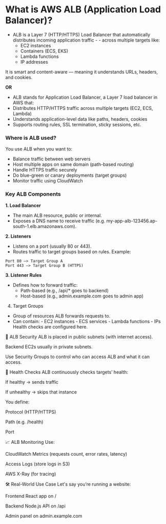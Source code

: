 # What is AWS ALB (Application Load Balancer)?
* ALB is a Layer 7 (HTTP/HTTPS) Load Balancer that automatically distributes incoming application traffic - - across multiple targets like:
    - EC2 instances
    - Containers (ECS, EKS)
    - Lambda functions
    - IP addresses

It is smart and content-aware — meaning it understands URLs, headers, and cookies.

**OR**
* ALB stands for Application Load Balancer, a Layer 7 load balancer in AWS that:
* Distributes HTTP/HTTPS traffic across multiple targets (EC2, ECS, Lambda)
* Understands application-level data like paths, headers, cookies
* Supports routing rules, SSL termination, sticky sessions, etc.


### Where is ALB used?
You use ALB when you want to:

- Balance traffic between web servers
- Host multiple apps on same domain (path-based routing)
- Handle HTTPS traffic securely
- Do blue-green or canary deployments (target groups)
- Monitor traffic using CloudWatch

### Key ALB Components
**1. Load Balancer**
- The main ALB resource, public or internal.
- Exposes a DNS name to receive traffic (e.g. my-app-alb-123456.ap-south-1.elb.amazonaws.com).

**2. Listeners**
- Listens on a port (usually 80 or 443).
- Routes traffic to target groups based on rules.
Example:
```
Port 80 —> Target Group A
Port 443 —> Target Group B (HTTPS)
```
**3. Listener Rules**
* Defines how to forward traffic:
    - Path-based (e.g., /api/* goes to backend)
    - Host-based (e.g., admin.example.com goes to admin app)

4. Target Groups
* Group of resources ALB forwards requests to.
* Can contain:
        - EC2 instances
        - ECS services
        - Lambda functions
        - IPs
    Health checks are configured here.

🔐 ALB Security
ALB is placed in public subnets (with internet access).

Backend EC2s usually in private subnets.

Use Security Groups to control who can access ALB and what it can access.

🧪 Health Checks
ALB continuously checks targets’ health:

If healthy → sends traffic

If unhealthy → skips that instance

You define:

Protocol (HTTP/HTTPS)

Path (e.g. /health)

Port

📈 ALB Monitoring
Use:

CloudWatch Metrics (requests count, error rates, latency)

Access Logs (store logs in S3)

AWS X-Ray (for tracing)

🛠️ Real-World Use Case
Let's say you’re running a website:

Frontend React app on /

Backend Node.js API on /api

Admin panel on admin.example.com